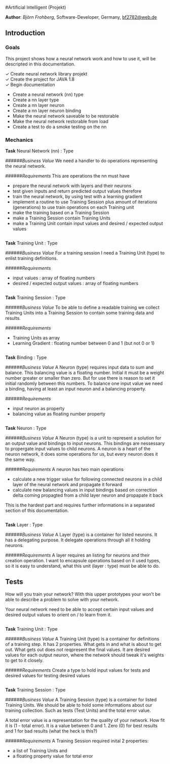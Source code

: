 #Artificial Intelligent (Projekt)

**Author**: _Björn Frohberg_, Software-Developer, Germany, bf2782@web.de

## Introduction

### Goals

This project shows how a neural network work and how to use it, will be
descripted in this documentation.

&check; Create neural network library projekt <br/>
&check; Create the project for JAVA 1.8 <br/>
&check; Begin documentation <br/>
* Create a neural network (nn) type
* Create a nn layer type
* Create a nn layer neuron
* Create a nn layer neuron binding
* Make the neural network saveable to be restorable
* Make the neural network restorable from load
* Create a test to do a smoke testing on the nn

### Mechanics

**Task** Neural Network (nn) : Type

######_Business Value_
We need a handler to do operations representing the neural network.

######_Requirements_
This are operations the nn must have
* prepare the neural network with layers and their neurons
* test given inputs and return predicted output values therefore
* train the neural network, by using test with a learning gradient <br/>
* implement a routine to use Training Session plus amount of iterations (generations) to use train operations on each Training unit
* make the training based on a Training Session
* make a Training Session contain Training Units
* make a Training Unit contain input values and desired / expected output values

<pre><code></code></pre>

**Task** Training Unit : Type

######_Business Value_
For a training session I need a Training Unit (type) to enlist training definitions.

######_Requirements_
* input values : array of floating numbers
* desired / expected output values : array of floating numbers

<pre><code></code></pre>

**Task** Training Session : Type

######_Business Value_
To be able to define a readable training we collect Training Units into a Training Session to
contain some training data and results.

######_Requirements_
* Training Units as array
* Learning Gradient : floating number between 0 and 1 (but not 0 or 1)

<pre><code></code></pre>

**Task** Binding : Type

######_Business Value_
A Neuron (type) requires input data to sum and balance. This balancing value is a floating number.
Initial it must be a weight number greater or smaller than zero. But for use there is reason
to set it initial randomly between this numbers. To balance one input value we need a binding, having
at least an input neuron and a balancing property.

######_Requirements_
* input neuron as property
* balancing value as floating number property

<pre><code></code></pre>

**Task** Neuron : Type

######_Business Value_
A Neuron (type) is a unit to represent a solution for an output value and bindings to input neurons.
This bindings are nessessary to propergate input values to child neurons.
A neuron is a heart of the neuron network, it does some operations for us, but every neuron
does it the same way.

######_Requirements_
A neuron has two main operations
* calculate a new trigger value for following connected neurons in a child layer of the neural network and propagate it forward
* calculate new balancing values in input bindings based on correction delta coming propagted from a child layer neuron and propapate it back

This is the hardest part and requires further informations in a separated section of this documentation.

<pre><code></code></pre>

**Task** Layer : Type

######_Business Value_
A Layer (type) is a container for listed neurons.
It has a delegating purpose. It delegate operations through all it holding neurons.

######_Requirements_
A layer requires an listing for neurons and their creation operation.
I want to encapsule operations based on it used types, so it is easy to understand,
what this unit (layer : type) must be able to do.

## Tests

How will you train your network? With this upper prototypes your won't be able 
to describe a problem to solve with your network.

Your neural network need to be able to accept certain input values
and desired output values to orient on / to learn from it.

<pre><code></code></pre>

**Task** Training Unit : Type

######_Business Value_
A Training Unit (type) is a container for definitions of a training step.
It has 2 properties. What gets in and what is about to get out.
What gets out does not reqpresent the final values. It are desired values
for each output neuron, where the network should tweak it's weights to get to it
closely. 

######_Requirements_
Create a type to hold input values for tests and desired values for testing desired values

<pre><code></code></pre>

**Task** Training Session : Type

######_Business Value_
A Training Session (type) is a container for listed Training Units.
We should be able to hold some informations about our training collection.
Such as tests (Test Units) and the total error value.

A total error value is a representation for the quality of your network.
How fit it is (1 - total error). It is a value between 0 and 1. Zero (0) for best results
and 1 for bad results (what the heck is this?)

######_Requirements_
A Training Session required inital 2 properties:
- a list of Training Units and
- a floating property value for total error